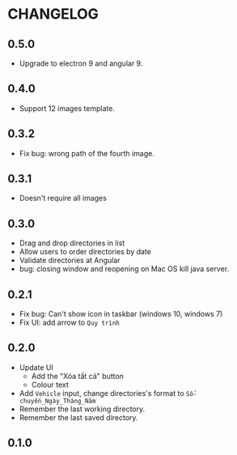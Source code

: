 # CHANGELOG

## 0.5.0

- Upgrade to electron 9 and angular 9.

## 0.4.0

- Support 12 images template.

## 0.3.2

- Fix bug: wrong path of the fourth image.

## 0.3.1

- Doesn't require all images

## 0.3.0

- Drag and drop directories in list
- Allow users to order directories by date
- Validate directories at Angular
- bug: closing window and reopening on Mac OS kill java server.

## 0.2.1

- Fix bug: Can't show icon in taskbar (windows 10, windows 7)
- Fix UI: add arrow to `Quy trình`

## 0.2.0

- Update UI
  - Add the "Xóa tất cả" button
  - Colour text
- Add `Vehicle` input, change directories's format to `Số-chuyến_Ngày_Tháng_Năm`
- Remember the last working directory.
- Remember the last saved directory.

## 0.1.0
